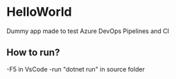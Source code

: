# HelloWorld

Dummy app made to test Azure DevOps Pipelines and CI

## How to run?
-F5 in VsCode
-run "dotnet run" in source folder

